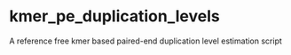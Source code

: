 kmer_pe_duplication_levels
==========================

A reference free kmer based paired-end duplication level estimation script
